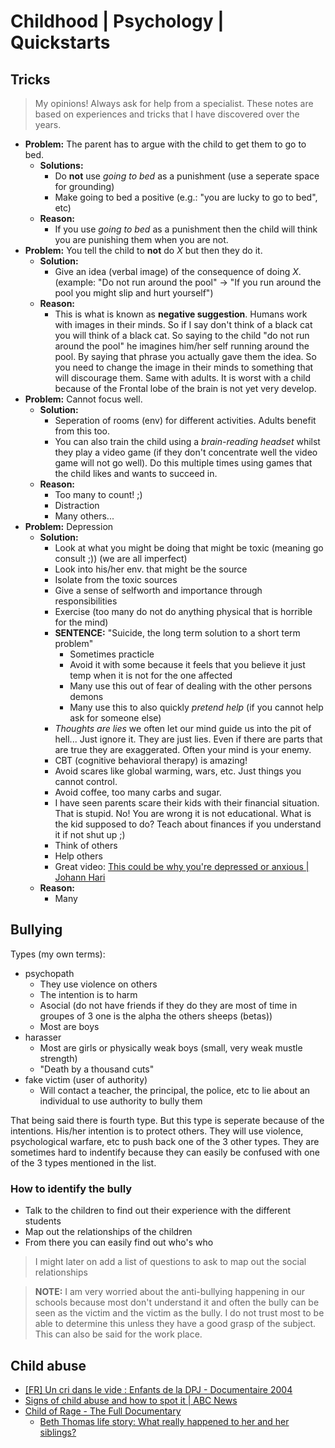 # Childhood | Psychology | Quickstarts

## Tricks
> My opinions! Always ask for help from a specialist. These notes are based on experiences and tricks that I have discovered over the years.
- **Problem:** The parent has to argue with the child to get them to go to bed.
    - **Solutions:**
        - Do **not** use _going to bed_ as a punishment (use a seperate space for grounding)
        - Make going to bed a positive (e.g.: "you are lucky to go to bed", etc)
    - **Reason:**
        - If you use _going to bed_ as a punishment then the child will think you are punishing them when you are not.
- **Problem:** You tell the child to **not** do *X* but then they do it.
    - **Solution:**
        - Give an idea (verbal image) of the consequence of doing *X*. (example: "Do not run around the pool" -> "If you run around the pool you might slip and hurt yourself")
    - **Reason:**
        - This is what is known as **negative suggestion**. Humans work with images in their minds. So if I say don't think of a black cat you will think of a black cat. So saying to the child "do not run around the pool" he imagines him/her self running around the pool. By saying that phrase you actually gave them the idea. So you need to change the image in their minds to something that will discourage them. Same with adults. It is worst with a child because of the Frontal lobe of the brain is not yet very develop.
- **Problem:** Cannot focus well.
    - **Solution:**
        - Seperation of rooms (env) for different activities. Adults benefit from this too.
        - You can also train the child using a *brain-reading headset* whilst they play a video game (if they don't concentrate well the video game will not go well). Do this multiple times using games that the child likes and wants to succeed in.
    - **Reason:**
        - Too many to count! ;)
        - Distraction
        - Many others...
- **Problem:** Depression
    - **Solution:**
        - Look at what you might be doing that might be toxic (meaning go consult ;)) (we are all imperfect)
        - Look into his/her env. that might be the source
        - Isolate from the toxic sources
        - Give a sense of selfworth and importance through responsibilities
        - Exercise (too many do not do anything physical that is horrible for the mind)
        - **SENTENCE:** "Suicide, the long term solution to a short term problem"
            - Sometimes practicle
            - Avoid it with some because it feels that you believe it just temp when it is not for the one affected
            - Many use this out of fear of dealing with the other persons demons
            - Many use this to also quickly *pretend help* (if you cannot help ask for someone else)
        - *Thoughts are lies* we often let our mind guide us into the pit of hell... Just ignore it. They are just lies. Even if there are parts that are true they are exaggerated. Often your mind is your enemy.
        - CBT (cognitive behavioral therapy) is amazing!
        - Avoid scares like global warming, wars, etc. Just things you cannot control.
        - Avoid coffee, too many carbs and sugar.
        - I have seen parents scare their kids with their financial situation. That is stupid. No! You are wrong it is not educational. What is the kid supposed to do? Teach about finances if you understand it if not shut up ;)
        - Think of others
        - Help others
        - Great video: [This could be why you're depressed or anxious | Johann Hari](https://www.youtube.com/watch?v=MB5IX-np5fE)
    - **Reason:**
        - Many

## Bullying
Types (my own terms): 
- psychopath
    - They use violence on others
    - The intention is to harm
    - Asocial (do not have friends if they do they are most of time in groupes of 3 one is the alpha the others sheeps (betas))
    - Most are boys
- harasser
    - Most are girls or physically weak boys (small, very weak mustle strength)
    - "Death by a thousand cuts"
- fake victim (user of authority)
    - Will contact a teacher, the principal, the police, etc to lie about an individual to use authority to bully them

That being said there is fourth type. But this type is seperate because of the intentions. His/her intention is to protect others. They will use violence, psychological warfare, etc to push back one of the 3 other types. They are sometimes hard to indentify because they can easily be confused with one of the 3 types mentioned in the list.

### How to identify the bully
- Talk to the children to find out their experience with the different students
- Map out the relationships of the children
- From there you can easily find out who's who

> I might later on add a list of questions to ask to map out the social relationships

> **NOTE:** I am very worried about the anti-bullying happening in our schools because most don't understand it and often the bully can be seen as the victim and the victim as the bully. I do not trust most to be able to determine this unless they have a good grasp of the subject. This can also be said for the work place.

## Child abuse
- [[FR] Un cri dans le vide : Enfants de la DPJ - Documentaire 2004](https://www.youtube.com/watch?v=9htVUGBG0Ig)
- [Signs of child abuse and how to spot it | ABC News](https://www.youtube.com/watch?v=5F5mBsxKCgc)
- [Child of Rage - The Full Documentary](https://www.youtube.com/watch?v=2YhxerkkHUs)
    - [Beth Thomas life story: What really happened to her and her siblings?](https://www.msn.com/en-xl/africa/other/beth-thomas-life-story-what-really-happened-to-her-and-her-siblings/ar-AAOv5ZH)
